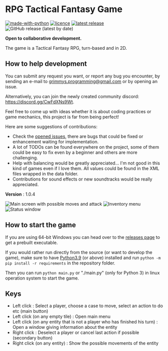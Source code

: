 # RPG Tactical Fantasy Game

[![made-with-python](https://img.shields.io/badge/Made%20with-Python-1f425f.svg)](https://www.python.org/)
[![licence](https://img.shields.io/github/license/Grimmys/rpg_tactical_fantasy_game)](https://github.com/Grimmys/rpg_tactical_fantasy_game/blob/master/LICENSE)
[![latest release](https://img.shields.io/github/v/release/Grimmys/rpg_tactical_fantasy_game)](https://github.com/Grimmys/rpg_tactical_fantasy_game/releases/latest)
![GitHub release (latest by date)](https://img.shields.io/github/downloads/Grimmys/rpg_tactical_fantasy_game/latest/total)

**Open to collaborative development.**

The game is a Tactical Fantasy RPG, turn-based and in 2D.

## How to help development

You can submit any request you want, or report any bug you encounter, by sending an e-mail to
grimmys.programming@gmail.com or by opening an issue.

Alternatively, you can join the newly created community discord: https://discord.gg/CwFdXNs9Wt.

Feel free to come up with ideas whether it is about coding practices or game mechanics, this project is far from being
perfect!

Here are some suggestions of contributions:

* Check the [opened issues](https://github.com/Grimmys/rpg_tactical_fantasy_game/issues), there are bugs that could be
  fixed or enhancement waiting for implementation.
* A lot of TODOs can be found everywhere on the project, some of them could be easy to fix even by a beginner and others
  are more challenging.
* Help with balancing would be greatly appreciated... I'm not good in this kind of games even if I love them. All values
  could be found in the XML files wrapped in the data folder.
* Contributions for sound effects or new soundtracks would be really appreciated.

__Version__ : 1.0.4

![Main screen with possible moves and attack](/screenshots/player_moves_and_attacks.png?raw=True)
![Inventory menu](/screenshots/inventory_screen.png?raw=True)
![Status window](/screenshots/status_screen.png?raw=True)

## How to start the game

If you are using 64-bit Windows you can head over to
the [releases page](https://github.com/grimmys/rpg_tactical_fantasy_game/releases) to get a prebuilt executable.

If you would rather run directly from the source \(or want to develop the game\), make sure to
have [Python3.9](https://python.org) (or above) installed and run `python -m pip install -r requirements` in the repository folder.

Then you can run `python main.py` or "./main.py" (only for Python 3) in linux operation system to start the game.

## Keys

* Left click : Select a player, choose a case to move, select an action to do etc (main button)
* Left click (on any empty tile) : Open main menu
* Left click (on any entity that is not a player who has finished his turn) : Open a window giving information about the
  entity
* Right click : Deselect a player or cancel last action if possible (secondary button)
* Right click (on any entity) : Show the possible movements of the entity
